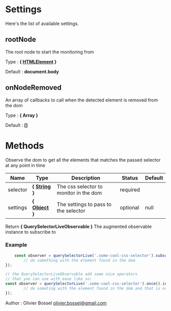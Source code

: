 # Settings

Here's the list of available settings.

## rootNode

The root node to start the monitoring from

Type : **{ [HTMLElement](https://developer.mozilla.org/fr/docs/Web/API/HTMLElement) }**

Default : **document.body**


## onNodeRemoved

An array of callbacks to call when the detected element is removed from the dom

Type : **{ Array<Function> }**

Default : **[]**



# Methods

Observe the dom to get all the elements that matches the passed selector at any point in time



Name  |  Type  |  Description  |  Status  |  Default
------------  |  ------------  |  ------------  |  ------------  |  ------------
selector  |  **{ [String](https://developer.mozilla.org/fr/docs/Web/JavaScript/Reference/Objets_globaux/String) }**  |  The css selector to monitor in the dom  |  required  |
settings  |  **{ [Object](https://developer.mozilla.org/fr/docs/Web/JavaScript/Reference/Objets_globaux/Object) }**  |  The settings to pass to the selector  |  optional  |  null

Return **{ QuerySelectorLiveObservable }** The augmented observable instance to subscribe to

### Example
```js
	const observer = querySelectorLive('.some-cool-css-selector').subscribe((elm) => {
		// do something with the element found in the dom
});

// the QuerySelectorLiveObservable add some nice operators
// that you can use with ease like so:
const observer = querySelectorLive('.some-cool-css-selector').once().inViewport().subscribe((elm) => {
		// do someting with the element found in the dom and that is now in the viewport
});
```
Author : Olivier Bossel <olivier.bossel@gmail.com>